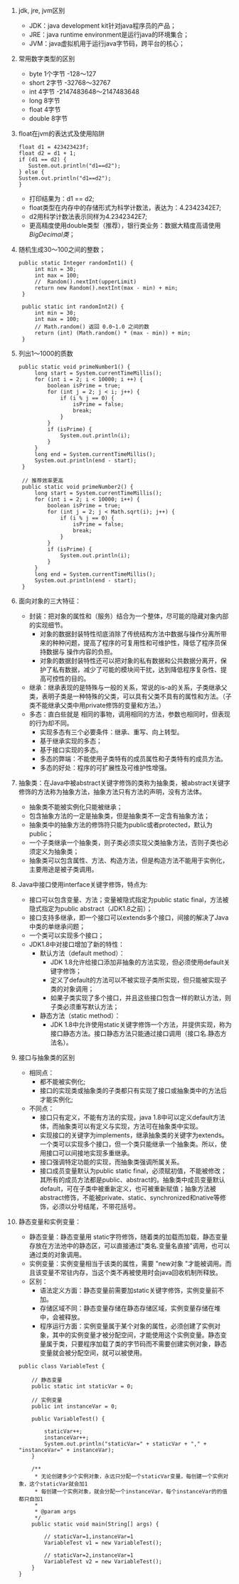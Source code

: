 1. jdk, jre, jvm区别
    + JDK：java development kit针对java程序员的产品；
    + JRE：java runtime environment是运行java的环境集合；
    + JVM：java虚拟机用于运行java字节码，跨平台的核心；
   
2. 常用数字类型的区别
   + byte 1个字节 -128～127
   + short 2字节   -32768～32767
   + int   4字节   -2147483648～2147483648
   + long  8字节
   + float  4字节
   + double  8字节
   
3. float在jvm的表达式及使用陷阱
   ```
   float d1 = 423423423f;
   float d2 = d1 + 1;
   if (d1 == d2) {
      Sustem.out.println("d1==d2");
   } else {
   Sustem.out.println("d1==d2");
   }
   ```
   + 打印结果为：d1 == d2;
   + float类型在内存中的存储形式为科学计数法，表达为：4.2342342E7;
   + d2用科学计数法表示同样为4.2342342E7;
   + 更高精度使用double类型（推荐），银行类业务：数据大精度高请使用*BigDecimal类*；

4. 随机生成30～100之间的整数；
   ```
   public static Integer randomInt1() {
        int min = 30;
        int max = 100;
        //  Random().nextInt(upperLimit)
        return new Random().nextInt(max - min) + min;
    }

    public static int randomInt2() {
        int min = 30;
        int max = 100;
        // Math.random() 返回 0.0~1.0 之间的数
        return (int) (Math.random() * (max - min)) + min;
    }
   ```

5. 列出1～1000的质数
   ```
   public static void primeNumber1() {
        long start = System.currentTimeMillis();
        for (int i = 2; i < 10000; i ++) {
            boolean isPrime = true;
            for (int j = 2; j < i; j++) {
                if (i % j == 0) {
                    isPrime = false;
                    break;
                }
            }
            if (isPrime) {
                System.out.println(i);
            }
        }
        long end = System.currentTimeMillis();
        System.out.println(end - start);
    }

    // 推荐效率更高
    public static void primeNumber2() {
        long start = System.currentTimeMillis();
        for (int i = 2; i < 10000; i++) {
            boolean isPrime = true;
            for (int j = 2; j < Math.sqrt(i); j++) {
                if (i % j == 0) {
                    isPrime = false;
                    break;
                }
            }
            if (isPrime) {
                System.out.println(i);
            }
        }
        long end = System.currentTimeMillis();
        System.out.println(end - start);
    }
   ```
   
6. 面向对象的三大特征：
   + 封装：把对象的属性和（服务）结合为一个整体，尽可能的隐藏对象内部的实现细节。
      - 对象的数据封装特性彻底消除了传统结构方法中数据与操作分离所带来的种种问题，提高了程序的可复用性和可维护性，降低了程序员保持数据与 操作内容的负担。
      - 对象的数据封装特性还可以把对象的私有数据和公共数据分离开，保护了私有数据，减少了可能的模块间干扰，达到降低程序复杂性、提高可控性的目的。
   + 继承：继承表现的是特殊与一般的关系，常说的is-a的关系，子类继承父类，表明子类是一种特殊的父类，可以具有父类不具有的属性和方法。（子类不能继承父类中用private修饰的变量和方法。）
   + 多态：直白些就是 相同的事物，调用相同的方法，参数也相同时，但表现的行为却不同。
      - 实现多态有三个必要条件：继承、重写、向上转型。
      - 基于继承实现的多态；
      - 基于接口实现的多态。
      - 多态的弊端：不能使用子类特有的成员属性和子类特有的成员方法。
      - 多态的好处：程序的可扩展性及可维护性增强。

7. 抽象类：在Java中被abstract关键字修饰的类称为抽象类，被abstract关键字修饰的方法称为抽象方法，抽象方法只有方法的声明，没有方法体。
   + 抽象类不能被实例化只能被继承；
   + 包含抽象方法的一定是抽象类，但是抽象类不一定含有抽象方法；
   + 抽象类中的抽象方法的修饰符只能为public或者protected，默认为public；
   + 一个子类继承一个抽象类，则子类必须实现父类抽象方法，否则子类也必须定义为抽象类；
   + 抽象类可以包含属性、方法、构造方法，但是构造方法不能用于实例化，主要用途是被子类调用。

8. Java中接口使用interface关键字修饰，特点为:
   + 接口可以包含变量、方法；变量被隐式指定为public static final，方法被隐式指定为public abstract（JDK1.8之前）；
   + 接口支持多继承，即一个接口可以extends多个接口，间接的解决了Java中类的单继承问题；
   + 一个类可以实现多个接口；
   + JDK1.8中对接口增加了新的特性：
      - 默认方法（default method）：
         * JDK 1.8允许给接口添加非抽象的方法实现，但必须使用default关键字修饰；
         * 定义了default的方法可以不被实现子类所实现，但只能被实现子类的对象调用；
         * 如果子类实现了多个接口，并且这些接口包含一样的默认方法，则子类必须重写默认方法；
      - 静态方法（static method）：
         * JDK 1.8中允许使用static关键字修饰一个方法，并提供实现，称为接口静态方法。接口静态方法只能通过接口调用（接口名.静态方法名）。

9. 接口与抽象类的区别
   * 相同点：
      + 都不能被实例化;
      + 接口的实现类或抽象类的子类都只有实现了接口或抽象类中的方法后才能实例化;
   * 不同点：
      + 接口只有定义，不能有方法的实现，java 1.8中可以定义default方法体，而抽象类可以有定义与实现，方法可在抽象类中实现。
      + 实现接口的关键字为implements，继承抽象类的关键字为extends。一个类可以实现多个接口，但一个类只能继承一个抽象类。所以，使用接口可以间接地实现多重继承。
      + 接口强调特定功能的实现，而抽象类强调所属关系。
      + 接口成员变量默认为public static final，必须赋初值，不能被修改；其所有的成员方法都是public、abstract的。抽象类中成员变量默认default，可在子类中被重新定义，也可被重新赋值；抽象方法被abstract修饰，不能被private、static、synchronized和native等修饰，必须以分号结尾，不带花括号。

10. 静态变量和实例变量：
    + 静态变量：静态变量用 static字符修饰，随着类的加载而加载，静态变量存放在方法池中的静态区，可以直接通过"类名.变量名直接"调用，也可以通过类的对象调用。
    + 实例变量：实例变量相当于该类的属性，需要 "new对象 "才能被调用。而且该变量不常驻内存，当这个类不再被使用时会java回收机制所释放。
    + 区别：
        - 语法定义方面：静态变量前需要加static关键字修饰，实例变量前不加。
        - 存储区域不同：静态变量存储在静态存储区域，实例变量存储在堆中，会被释放。
        - 程序运行方面：实例变量属于某个对象的属性，必须创建了实例对象，其中的实例变量才被分配空间，才能使用这个实例变量。静态变量属于类，只要程序加载了类的字节码而不需要创建实例对象，静态变量就会被分配空间，就可以被使用。

    ```
    public class VariableTest {
    
        // 静态变量
        public static int staticVar = 0;
    
        // 实例变量
        public int instanceVar = 0;
    
        public VariableTest() {
    
            staticVar++;
            instanceVar++;
            System.out.println("staticVar=" + staticVar + "," + "instanceVar=" + instanceVar);
        }
    
        /**
         * 无论创建多少个实例对象，永远只分配一个staticVar变量，每创建一个实例对象，这个staticVar就会加1
         * 每创建一个实例对象，就会分配一个instanceVar，每个instanceVar的的值都只自加1
         * 
         * @param args
         */
        public static void main(String[] args) {
    
            // staticVar=1,instanceVar=1
            VariableTest v1 = new VariableTest();
    
            // staticVar=2,instanceVar=1
            VariableTest v2 = new VariableTest();
        }
    }
    ```



   


